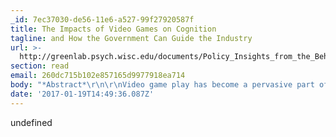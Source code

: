 ```yaml
---
_id: 7ec37030-de56-11e6-a527-99f27920587f
title: The Impacts of Video Games on Cognition
tagline: and How the Government Can Guide the Industry
url: >-
  http://greenlab.psych.wisc.edu/documents/Policy_Insights_from_the_Behavioral_and_Brain_Sciences-2015-Green-101-10.pdf
section: read
email: 260dc715b102e857165d9977918ea714
body: "*Abstract*\r\n\r\nVideo game play has become a pervasive part of American culture. The dramatic increase in the popularity of video games\r\nhas resulted in significant interest in the effects that video gaming may have on the brain and behavior. The scientific research\r\nto date indicates that some, but not all, commercial video games do indeed have the potential to cause large-scale changes\r\nin a wide variety of aspects of human behavior, including the focus of this review—cognitive abilities. More recent years\r\nhave seen the rise of a separate form of video games, the so-called “brain games,” or games designed with the explicit goal\r\nof enhancing cognitive abilities. Although research on such brain games is still in its infancy, and the results have definitely\r\nnot been uniformly positive, there is nonetheless reason for continued optimism that custom games can be developed that\r\nmake a lasting and positive impact on human cognitive skills. Here, we discuss the current state of the scientific literature\r\nsurrounding video games and human cognition with an emphasis on points critically related to public policy"
date: '2017-01-19T14:49:36.087Z'
---
```

undefined
